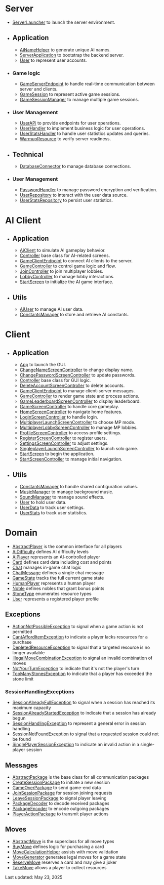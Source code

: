 # Server
  - [ServerLauncher](docs/server/ServerLauncher.md) to launch the server environment.

- ## Application
  - [AiNameHelper](docs/server/application/AiNameHelper.md) to generate unique AI names.
  - [ServerApplication](docs/server/application/ServerApplication.md) to bootstrap the backend server.
  - [User](docs/server/application/User.md) to represent user accounts.

- ### Game logic
  - [GameServerEndpoint](docs/server/application/game_logic/GameServerEndpoint.md) to handle real-time communication between server and clients.
  - [GameSession](docs/server/application/game_logic/GameSession.md) to represent active game sessions.
  - [GameSessionManager](docs/server/application/game_logic/GameSessionManager.md) to manage multiple game sessions.

- ### User Management
  - [UserAPI](docs/server/application/user_management/UserAPI.md) to provide endpoints for user operations.
  - [UserHandler](docs/server/application/user_management/UserHandler.md) to implement business logic for user operations.
  - [UserStatsHandler](docs/server/application/user_management/UserStatsHandler.md) to handle user statistics updates and queries.
  - [WarmupResource](docs/server/application/user_management/WarmupResource.md) to verify server readiness.

- ## Technical
  - [DatabaseConnector](docs/server/technical/DatabaseConnector.md) to manage database connections.

- ### User Management
  - [PasswordHandler](docs/server/technical/user_management/PasswordHandler.md) to manage password encryption and verification.
  - [UserRepository](docs/server/technical/user_management/UserRepository.md) to interact with the user data source.
  - [UserStatsRepository](docs/server/technical/user_management/UserStatsRepository.md) to persist user statistics.


# AI Client

- ## Application
  - [AiClient](docs/ai%20client/application/AiClient.md) to simulate AI gameplay behavior.
  - [Controller](docs/ai%20client/application/Controller.md) base class for AI-related screens.
  - [GameClientEndpoint](docs/ai%20client/application/GameClientEndpoint.md) to connect AI clients to the server.
  - [GameController](docs/ai%20client/application/GameController.md) to control game logic and flow.
  - [JoinController](docs/ai%20client/application/JoinController.md) to join multiplayer lobbies.
  - [LobbyController](docs/ai%20client/application/LobbyController.md) to manage lobby interactions.
  - [StartScreen](docs/ai%20client/application/StartScreen.md) to initialize the AI game interface.

- ## Utils
  - [AiUser](docs/ai%20client/utils/AiUser.md) to manage AI user data.
  - [ConstantsManager](docs/ai%20client/utils/ConstantsManager.md) to store and retrieve AI constants.

# Client

- ## Application
  - [App](docs/client/application/App.md) to launch the GUI.
  - [ChangeNameScreenController](docs/client/application/ChangeNameScreenController.md) to change display name.
  - [ChangePasswordScreenController](docs/client/application/ChangePasswordScreenController.md) to update passwords.
  - [Controller](docs/client/application/Controller.md) base class for GUI logic.
  - [DeleteAccountScreenController](docs/client/application/DeleteAccountScreenController.md) to delete accounts.
  - [GameClientEndpoint](docs/client/application/GameClientEndpoint.md) to manage client-server messages.
  - [GameController](docs/client/application/GameController.md) to render game state and process actions.
  - [GameLeaderboardScreenController](docs/client/application/GameLeaderboardScreenController.md) to display leaderboard.
  - [GameScreenController](docs/client/application/GameScreenController.md) to handle core gameplay.
  - [HomeScreenController](docs/client/application/HomeScreenController.md) to navigate home features.
  - [LoginScreenController](docs/client/application/LoginScreenController.md) to handle login.
  - [MultiplayerLaunchScreenController](docs/client/application/MultiplayerLaunchScreenController.md) to choose MP mode.
  - [MultiplayerLobbyScreenController](docs/client/application/MultiplayerLobbyScreenController.md) to manage MP lobbies.
  - [ProfileScreenController](docs/client/application/ProfileScreenController.md) to access profile settings.
  - [RegisterScreenController](docs/client/application/RegisterScreenController.md) to register users.
  - [SettingsScreenController](docs/client/application/SettingsScreenController.md) to adjust settings.
  - [SingleplayerLaunchScreenController](docs/client/application/SingleplayerLaunchScreenController.md) to launch solo game.
  - [StartScreen](docs/client/application/StartScreen.md) to begin the application.
  - [StartScreenController](docs/client/application/StartScreenController.md) to manage initial navigation.

- ## Utils
  - [ConstantsManager](docs/client/utils/ConstantsManager.md) to handle shared configuration values.
  - [MusicManager](docs/client/utils/MusicManager.md) to manage background music.
  - [SoundManager](docs/client/utils/SoundManager.md) to manage sound effects.
  - [User](docs/client/utils/User.md) to hold user data.
  - [UserData](docs/client/utils/UserData.md) to track user settings.
  - [UserStats](docs/client/utils/UserStats.md) to track user statistics.

# Domain
- [AbstractPlayer](docs/domain/AbstractPlayer.md) is the common interface for all players
- [AiDifficulty](docs/domain/AiDifficulty.md) defines AI difficulty levels
- [AiPlayer](docs/domain/AiPlayer.md) represents an AI-controlled player
- [Card](docs/domain/Card.md) defines card data including cost and points
- [Chat](docs/domain/Chat.md) manages in-game chat logic
- [ChatMessage](docs/domain/ChatMessage.md) defines a single chat message
- [GameState](docs/domain/GameState.md) tracks the full current game state
- [HumanPlayer](docs/domain/HumanPlayer.md) represents a human player
- [Noble](docs/domain/Noble.md) defines nobles that grant bonus points
- [StoneType](docs/domain/StoneType.md) enumerates resource types
- [User](docs/domain/User.md) represents a registered player profile

## Exceptions
- [ActionNotPossibleException](docs/domain/Exceptions/ActionNotPossibleException.md) to signal when a game action is not permitted
- [CantAffordItemException](docs/domain/Exceptions/CantAffordItemException.md) to indicate a player lacks resources for a purchase
- [DepletedResourceException](docs/domain/Exceptions/DepletedResourceException.md) to signal that a targeted resource is no longer available
- [IllegalMoveCombinationException](docs/domain/Exceptions/IllegalMoveCombinationException.md) to signal an invalid combination of moves
- [NotYourTurnException](docs/domain/Exceptions/NotYourTurnException.md) to indicate that it's not the player's turn
- [TooManyStonesException](docs/domain/Exceptions/TooManyStonesException.md) to indicate that a player has exceeded the stone limit

### SessionHandlingExceptions
- [SessionAlreadyFullException](docs/domain/Exceptions/SessionHandlingExceptions/SessionAlreadyFullException.md) to signal when a session has reached its maximum capacity
- [SessionAlreadyStartedException](docs/domain/Exceptions/SessionHandlingExceptions/SessionAlreadyStartedException.md) to indicate that a session has already begun
- [SessionHandlingException](docs/domain/Exceptions/SessionHandlingExceptions/SessionHandlingException.md) to represent a general error in session handling
- [SessionNotFoundException](docs/domain/Exceptions/SessionHandlingExceptions/SessionNotFoundException.md) to signal that a requested session could not be found
- [SinglePlayerSessionException](docs/domain/Exceptions/SessionHandlingExceptions/SinglePlayerSessionException.md) to indicate an invalid action in a single-player session

## Messages
- [AbstractPackage](docs/domain/messages/AbstractPackage.md) is the base class for all communication packages
- [CreateSessionPackage](docs/domain/messages/CreateSessionPackage.md) to initiate a new session
- [GameOverPackage](docs/domain/messages/GameOverPackage.md) to send game-end data
- [JoinSessionPackage](docs/domain/messages/JoinSessionPackage.md) for session joining requests
- [LeaveSessionPackage](docs/domain/messages/LeaveSessionPackage.md) to signal player leaving
- [PackageDecoder](docs/domain/messages/PackageDecoder.md) to decode received packages
- [PackageEncoder](docs/domain/messages/PackageEncoder.md) to encode outgoing packages
- [PlayerActionPackage](docs/domain/messages/PlayerActionPackage.md) to transmit player actions

## Moves
- [AbstractMove](docs/domain/moves/AbstractMove.md) is the superclass for all move types
- [BuyMove](docs/domain/moves/BuyMove.md) defines logic for purchasing a card
- [MoveCalculationHelper](docs/domain/moves/MoveCalculationHelper.md) assists with move validation
- [MoveGenerator](docs/domain/moves/MoveGenerator.md) generates legal moves for a game state
- [ReserveMove](docs/domain/moves/ReserveMove.md) reserves a card and may give a joker
- [TakeMove](docs/domain/moves/TakeMove.md) allows a player to collect resources

Last updated: May 23, 2025
